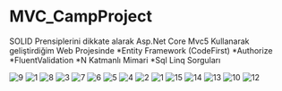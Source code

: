 # MVC_CampProject
SOLID Prensiplerini dikkate alarak Asp.Net Core Mvc5 Kullanarak geliştirdiğim Web Projesinde 
*Entity Framework (CodeFirst) *Authorize *FluentValidation *N Katmanlı Mimari *Sql Linq Sorguları 


![9](https://user-images.githubusercontent.com/77547699/128600872-fc4d6354-a632-494f-8595-07e184bff310.png)
![1](https://user-images.githubusercontent.com/77547699/128600880-300ff88d-3cec-4803-867e-e185c9ccc485.png)
![8](https://user-images.githubusercontent.com/77547699/128600634-52879138-f0d8-4e48-9c72-2fc48330840d.png)
![3](https://user-images.githubusercontent.com/77547699/128600768-46efb202-6a8d-4704-8916-345cb518c496.png)
![7](https://user-images.githubusercontent.com/77547699/128600773-e27e612a-f6f4-410f-8f8f-15c3f046ebf9.png)
![6](https://user-images.githubusercontent.com/77547699/128600776-df64899a-c15d-43a6-8ef6-714ad59a16f0.png)
![5](https://user-images.githubusercontent.com/77547699/128600777-1a828de3-68f4-4bd9-aa6a-069440ba8ece.png)
![4](https://user-images.githubusercontent.com/77547699/128600778-c5c6c235-2c08-446d-9ad3-4cc569fb42bb.png)
![2](https://user-images.githubusercontent.com/77547699/128600779-c5083090-2dfc-426a-b67a-0dd664d9d014.png)
![1](https://user-images.githubusercontent.com/77547699/128600781-b4674423-8a91-414e-9734-0b5b1cf8d562.png)
![15](https://user-images.githubusercontent.com/77547699/128600783-ce82d65c-39d4-4c0d-a9e8-4512a4a4de70.png)
![14](https://user-images.githubusercontent.com/77547699/128600789-f5445890-46aa-45e8-ae4e-a124e353e15d.png)
![13](https://user-images.githubusercontent.com/77547699/128600806-d5cc9ae5-3611-40b9-8b7e-f8d7124040d2.png)
![10](https://user-images.githubusercontent.com/77547699/128600810-0c0d4fec-7813-4d82-b4c0-f4c644c815b9.png)
![12](https://user-images.githubusercontent.com/77547699/128600815-4e3fbbe8-988b-41aa-b761-89e82afad171.png)


